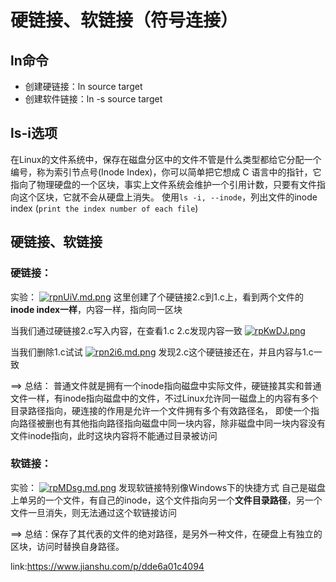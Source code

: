 # 硬链接、软链接（符号连接）
## ln命令
* 创建硬链接：ln source target
* 创建软件链接：ln -s source target

## ls-i选项
在Linux的文件系统中，保存在磁盘分区中的文件不管是什么类型都给它分配一个编号，称为索引节点号(Inode Index)，你可以简单把它想成 C 语言中的指针，它指向了物理硬盘的一个区块，事实上文件系统会维护一个引用计数，只要有文件指向这个区块，它就不会从硬盘上消失。
使用`ls -i, --inode`，列出文件的inode index
(`print the index number of each file`)

## 硬链接、软链接

### 硬链接：
实验：
[![rpnUiV.md.png](https://s3.ax1x.com/2020/12/08/rpnUiV.md.png)](https://imgchr.com/i/rpnUiV)
这里创建了个硬链接2.c到1.c上，看到两个文件的**inode index一样**，内容一样，指向同一区块

当我们通过硬链接2.c写入内容，在查看1.c 2.c发现内容一致
[![rpKwDJ.png](https://s3.ax1x.com/2020/12/08/rpKwDJ.png)](https://imgchr.com/i/rpKwDJ)

当我们删除1.c试试
[![rpn2i6.md.png](https://s3.ax1x.com/2020/12/08/rpn2i6.md.png)](https://imgchr.com/i/rpn2i6)
发现2.c这个硬链接还在，并且内容与1.c一致

==>
总结：
普通文件就是拥有一个inode指向磁盘中实际文件，硬链接其实和普通文件一样，有inode指向磁盘中的文件，不过Linux允许同一磁盘上的内容有多个目录路径指向，硬连接的作用是允许一个文件拥有多个有效路径名，
即使一个指向路径被删也有其他指向路径指向磁盘中同一块内容，除非磁盘中同一块内容没有文件inode指向，此时这块内容将不能通过目录被访问

### 软链接：
实验：
[![rpMDsg.md.png](https://s3.ax1x.com/2020/12/08/rpMDsg.md.png)](https://imgchr.com/i/rpMDsg)
发现软链接特别像Windows下的快捷方式
自己是磁盘上单另的一个文件，有自己的inode，这个文件指向另一个**文件目录路径**，另一个文件一旦消失，则无法通过这个软链接访问


==>
总结：保存了其代表的文件的绝对路径，是另外一种文件，在硬盘上有独立的区块，访问时替换自身路径。


link:https://www.jianshu.com/p/dde6a01c4094